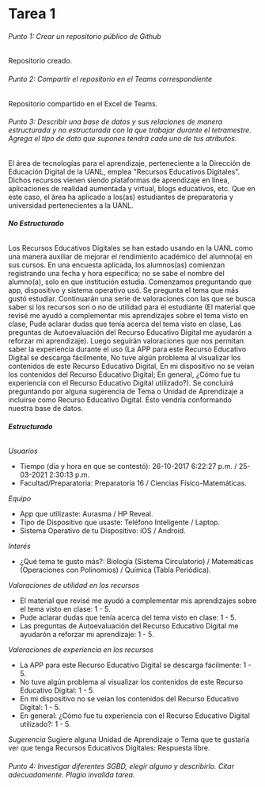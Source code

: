 # Tarea 1
###### Punto 1: Crear un repositorio público de Github
Repositorio creado.

###### Punto 2: Compartir el repositorio en el Teams correspondiente 
Repositorio compartido en el Excel de Teams.

###### Punto 3: Describir una base de datos y sus relaciones de manera estructurada y no estructurada con la que trabajar durante el tetramestre. Agrega el tipo de dato que supones tendrá cada uno de tus atributos.

El área de tecnologías para el aprendizaje, perteneciente a la Dirección de Educación Digital de la UANL, emplea "Recursos Educativos Digitales". Dichos recursos vienen siendo plataformas de aprendizaje en línea, aplicaciones de realidad aumentada y virtual, blogs educativos, etc. Que en este caso, el área ha aplicado a los(as) estudiantes de preparatoria y universidad pertenecientes a la UANL. 

###### ***No Estructurado***

Los Recursos Educativos Digitales se han estado usando en la UANL como una manera auxiliar de mejorar el rendimiento académico del alumno(a) en sus cursos. En una encuesta aplicada, los alumnos(as) comienzan registrando una fecha y hora específica; no se sabe el nombre del alumno(a), solo en que institución estudia. Comenzamos preguntando que app, dispositivo y sistema operativo usó. Se pregunta el tema que más gustó estudiar. Continuarán una serie de valoraciones con las que se busca saber si los recursos son o no de utilidad para el estudiante (El material que revisé me ayudó a complementar mis aprendizajes sobre el tema visto en clase, Pude aclarar dudas que tenía acerca del tema visto en clase, Las preguntas de Autoevaluación del Recurso Educativo Digital me ayudarón a reforzar mi aprendizaje). Luego seguirán valoraciones que nos permitan saber la experiencia durante el uso (La APP para este Recurso Educativo Digital se descarga fácilmente, No tuve algún problema al visualizar los contenidos de este Recurso Educativo Digital, En mi dispositivo no se veían los contenidos del Recurso Educativo Digital; En general, ¿Cómo fue tu experiencia con el Recurso Educativo Digital utilizado?). Se concluirá preguntando por alguna sugerencia de Tema o Unidad de Aprendizaje a incluirse como Recurso Educativo Digital. Ésto vendría conformando nuestra base de datos.

###### ***Estructurado***

*Usuarios*
- Tiempo (día y hora en que se contestó): 26-10-2017  6:22:27 p.m. / 25-03-2021  2:30:13 p.m.   
- Facultad/Preparatoria: Preparatoria 16 / Ciencias Físico-Matemáticas.

*Equipo*
- App que utilizaste: Aurasma / HP Reveal.
- Tipo de Dispositivo que usaste: Teléfono Inteligente / Laptop.
- Sistema Operativo de tu Dispositivo: iOS / Android.

*Interés*
- ¿Qué tema te gusto más?: Biología (Sistema Circulatorio) / Matemáticas (Operaciones con Polinomios) / Química (Tabla Periódica).    

*Valoraciones de utilidad en los recursos*
- El material que revisé me ayudó a complementar mis aprendizajes sobre el tema visto en clase: 1 - 5.
- Pude aclarar dudas que tenía acerca del tema visto en clase: 1 - 5.
- Las preguntas de Autoevaluación del Recurso Educativo Digital me ayudarón a reforzar mi aprendizaje: 1 - 5. 

*Valoraciones de experiencia en los recursos*
- La APP para este Recurso Educativo Digital se descarga fácilmente: 1 - 5.  
- No tuve algún problema al visualizar los contenidos de este Recurso Educativo Digital: 1 - 5. 
- En mi dispositivo no se veían los contenidos del Recurso Educativo Digital: 1 - 5.
- En general: ¿Cómo fue tu experiencia con el Recurso Educativo Digital utilizado?: 1 - 5.

*Sugerencia*
Sugiere alguna Unidad de Aprendizaje o Tema que te gustaría ver que tenga Recursos Educativos Digitales: Respuesta libre.  



###### Punto 4: Investigar diferentes SGBD, elegir alguno y describirlo. Citar adecuadamente. Plagio invalida tarea.
